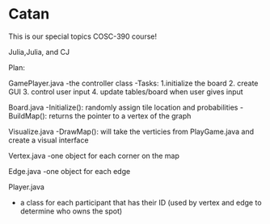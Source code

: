 # Catan

This is our special topics COSC-390 course!

Julia,Julia, and CJ 

Plan:

GamePlayer.java
-the controller class
-Tasks:
1.initialize the board
2. create GUI
3. control user input
4. update tables/board when user gives input 


Board.java
-Initialize(): randomly assign tile location and probabilities
-BuildMap(): returns the pointer to a vertex of the graph

Visualize.java
-DrawMap(): will take the verticies from PlayGame.java and create a visual interface

Vertex.java
-one object for each corner on the map

Edge.java
-one object for each edge

Player.java
- a class for each participant that has their ID (used by vertex and edge to determine who owns the spot)



